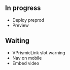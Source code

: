 ## In progress
- Deploy preprod
- Preview

## Waiting
- VPrismicLink slot warning
- Nav on mobile
- Embed video
